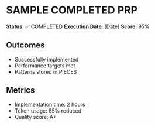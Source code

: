# SAMPLE COMPLETED PRP
**Status**: ✅ COMPLETED
**Execution Date**: [Date]
**Score**: 95%

## Outcomes
- Successfully implemented
- Performance targets met
- Patterns stored in PIECES

## Metrics
- Implementation time: 2 hours
- Token usage: 85% reduced
- Quality score: A+